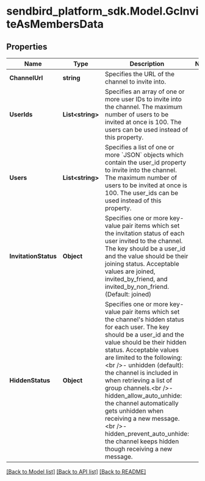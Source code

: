
# sendbird_platform_sdk.Model.GcInviteAsMembersData

## Properties

Name | Type | Description | Notes
------------ | ------------- | ------------- | -------------
**ChannelUrl** | **string** | Specifies the URL of the channel to invite into. | 
**UserIds** | **List&lt;string&gt;** | Specifies an array of one or more user IDs to invite into the channel. The maximum number of users to be invited at once is 100. The users can be used instead of this property. | 
**Users** | **List&lt;string&gt;** | Specifies a list of one or more &#x60;JSON&#x60; objects which contain the user_id property to invite into the channel. The maximum number of users to be invited at once is 100. The user_ids can be used instead of this property. | 
**InvitationStatus** | **Object** | Specifies one or more key-value pair items which set the invitation status of each user invited to the channel. The key should be a user_id and the value should be their joining status. Acceptable values are joined, invited_by_friend, and invited_by_non_friend. (Default: joined) | 
**HiddenStatus** | **Object** | Specifies one or more key-value pair items which set the channel&#39;s hidden status for each user. The key should be a user_id and the value should be their hidden status. Acceptable values are limited to the following:&lt;br /&gt;- unhidden (default): the channel is included in when retrieving a list of group channels.&lt;br /&gt;- hidden_allow_auto_unhide: the channel automatically gets unhidden when receiving a new message.&lt;br /&gt;- hidden_prevent_auto_unhide: the channel keeps hidden though receiving a new message. | 

[[Back to Model list]](../README.md#documentation-for-models)
[[Back to API list]](../README.md#documentation-for-api-endpoints)
[[Back to README]](../README.md)

